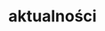 # aktualności
<!DOCTYPE html>
<html>
    <head>
        <meta charset="utf-8">
        <title>testowa.pl</title>
        <style>
      
        body{
         color: white; 
    background: #396f38;
    margin: 0;
  
   
        }
       .menu-1{
           background: white;
           top: 0px;
           width: 100%;
           height: 70px;
           position: absolute;
           font-family: Arial;
           float: left;
          left: 0px;
       }
       #aut{
        
         color: green;  
       }
      #klik{
         color: grey; 
      }
     
    
      
      #lokiter{
          background-color: #4e9447;
          position: absolute;
          top: 200px;
          right: 10px;
         width:85%;
         font-size: 20px;
         z-index: 2;
      }
      #akt{
          border-bottom:1px solid white;
          
      }
     
      #img {
       position: absolute;
       z-index: 1;
      height: 100%;
      bottom: 0px;
       top: 70px;
       width: 100%;
       right: 0px;
       left: 0px;
       margin: 0;
       }
       .nav{
           
           position: absolute;
           text-align: right;
           color: black;
           height: 30px;
           line-height: 30px;
           right: 10px;
           top: 20px;
           z-index: 3;
       }
       .menu{
           margin: 0 10px;
       }
       .menu a{
           clear: right;
           text-decoration: none;
           color: black;
           position: absolute;
           line-height: 40px;
       }
       label{
           position: absolute;
           font-size: 26px;
           line-height: 40px;
           display: none;
           width: 26px;
           right: 10px;
           
       }
       #toggle{
           display: none;
           top: 10px;
           right: 10px;
       }
       
       
       
       @media only screen and (max-width: 500px){
         label{
          
           
          
           display: block;
           cursor: pointer;
}  
         .menu{
           display: none;
           text-align: center;
           width: 100%;
          position: absolute;
}
         .menu a{
           width: 100%;
           display: block;
           border-bottom: 1px solid black;
           margin: 0;
           color: black;
           background-color: white;
           
           position: absolute;
          }
          
          #toggle:checked + .menu {
          display: block;
}
       }
       
     
        </style>
    </head>
    <body>
    <div class="menu-1">
    
        <p><span id="aut">Autor:</span><span id="klik"><em><strong> JAKUB<BR>WITKOWSKI</strong></em></span></p>
         </div>
         
         
         
         
         
        
        <div class="nav"> 
         <label for="toggle">&#9776;</label>
         <input type="checkbox" id="toggle">
         <div class="menu">
      <a href="https://witas-w.github.io/Aktualnosci/">Aktualności</a>
            <a href="https://witas-w.github.io/Bloguje-witas/">Blog</a>
            <a href="https://witas-w.github.io/Galeria-zdjec/">Zdjęcia</a>
     </div>  
        
     </div>    
       
       <img id="img" src="https://s6.ifotos.pl/img/3E431C6E-_qseaxrr.jpg"> 
        
        <div id="lokiter">
         <h3 id="akt">Aktualności</h3>
         <p>Obecnie jestem na wakacjach w Ustce. Ustka to miejscowość w województwie Pomorskim w powiecie Słupskim w gminie Ustka. Położona jest ona nad ujściem rzeki Słupii do morza Bałtyckiego.</p>
        </div>
       
   
 
    </body>
</html>
